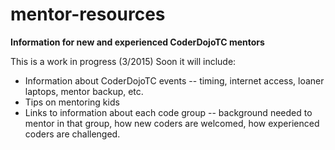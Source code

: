 # mentor-resources
**Information for new and experienced CoderDojoTC mentors**

This is a work in progress (3/2015)  Soon it will include:

- Information about CoderDojoTC events -- timing, internet access, loaner laptops, mentor backup, etc.
- Tips on mentoring kids
- Links to information about each code group -- background needed to mentor in that group, how new coders are welcomed, how experienced coders are challenged.
